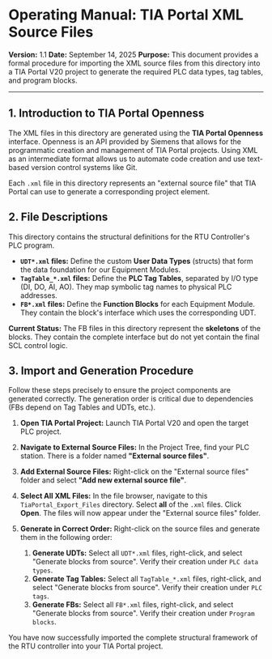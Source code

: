 # Operating Manual: TIA Portal XML Source Files

**Version:** 1.1
**Date:** September 14, 2025
**Purpose:** This document provides a formal procedure for importing the XML source files from this directory into a TIA Portal V20 project to generate the required PLC data types, tag tables, and program blocks.

---

## 1. Introduction to TIA Portal Openness

The XML files in this directory are generated using the **TIA Portal Openness** interface. Openness is an API provided by Siemens that allows for the programmatic creation and management of TIA Portal projects. Using XML as an intermediate format allows us to automate code creation and use text-based version control systems like Git.

Each `.xml` file in this directory represents an "external source file" that TIA Portal can use to generate a corresponding project element.

## 2. File Descriptions

This directory contains the structural definitions for the RTU Controller's PLC program.

*   **`UDT*.xml` files:** Define the custom **User Data Types** (structs) that form the data foundation for our Equipment Modules.
*   **`TagTable_*.xml` files:** Define the **PLC Tag Tables**, separated by I/O type (DI, DO, AI, AO). They map symbolic tag names to physical PLC addresses.
*   **`FB*.xml` files:** Define the **Function Blocks** for each Equipment Module. They contain the block's interface which uses the corresponding UDT.

**Current Status:** The FB files in this directory represent the **skeletons** of the blocks. They contain the complete interface but do not yet contain the final SCL control logic.

## 3. Import and Generation Procedure

Follow these steps precisely to ensure the project components are generated correctly. The generation order is critical due to dependencies (FBs depend on Tag Tables and UDTs, etc.).

1.  **Open TIA Portal Project:** Launch TIA Portal V20 and open the target PLC project.

2.  **Navigate to External Source Files:** In the Project Tree, find your PLC station. There is a folder named **"External source files"**.

3.  **Add External Source Files:** Right-click on the "External source files" folder and select **"Add new external source file"**.

4.  **Select All XML Files:** In the file browser, navigate to this `TiaPortal_Export_Files` directory. Select **all** of the `.xml` files. Click **Open**. The files will now appear under the "External source files" folder.

5.  **Generate in Correct Order:** Right-click on the source files and generate them in the following order:
    1.  **Generate UDTs:** Select all `UDT*.xml` files, right-click, and select "Generate blocks from source". Verify their creation under `PLC data types`.
    2.  **Generate Tag Tables:** Select all `TagTable_*.xml` files, right-click, and select "Generate blocks from source". Verify their creation under `PLC tags`.
    3.  **Generate FBs:** Select all `FB*.xml` files, right-click, and select "Generate blocks from source". Verify their creation under `Program blocks`.

You have now successfully imported the complete structural framework of the RTU controller into your TIA Portal project.
